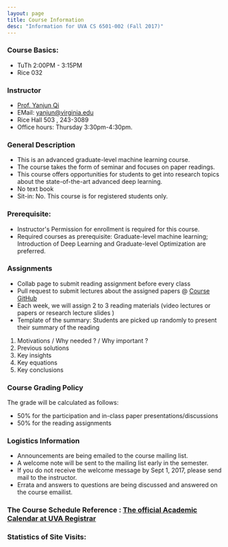 ```yaml
---
layout: page
title: Course Information
desc: "Information for UVA CS 6501-002 (Fall 2017)"
---
```


### Course Basics:

+ TuTh 2:00PM - 3:15PM
+ Rice 032

### Instructor

+ [Prof. Yanjun Qi](http://www.cs.virginia.edu/yanjun/)
+ EMail: [yanjun@virginia.edu](mailto:yanjun@virginia.edu)
+ Rice Hall 503 , 243-3089
+ Office hours: Thursday 3:30pm-4:30pm.

### General  Description

+ This is an advanced graduate-level machine learning course.
+ The course takes the form of seminar and focuses on paper readings.</li>
+ This course offers opportunities for students to get into research topics about the
 state-of-the-art advanced deep learning.
 + No text book
 + Sit-in: No.  This course is for registered students only.


### Prerequisite:
+  Instructor's Permission for enrollment is required for this
 course.
+ Required courses as prerequisite: Graduate-level machine
 learning; Introduction of Deep Learning and Graduate-level Optimization are preferred.


### Assignments
+ Collab page to submit reading assignment before every class
+ Pull request to submit lectures about the assigned papers @ [Course GitHub](https://github.com/qiyanjun/deep2read)
+ Each week, we will assign 2 to 3 reading materials (video lectures or papers or research lecture slides )
+ Template of the summary: Students are picked up randomly to present their summary of the reading
1. Motivations / Why needed ? / Why important ?
2. Previous solutions
3. Key insights
4. Key equations
5. Key conclusions


### Course Grading Policy
  The grade will be calculated as follows:
+ 50% for the participation and in-class paper presentations/discussions
+ 50% for the reading assignments


### Logistics Information
+ Announcements are being emailed to the course mailing list.
+ A welcome note will be sent to the mailing  list early in the semester.
+ If you do not receive the welcome message by Sept 1, 2017, please
send mail to the instructor.
+ Errata and answers to questions are being discussed and answered
   on the course emailist.


### The Course  Schedule Reference : [The official Academic Calendar at UVA Registrar](http://www.virginia.edu/registrar/calendar.html)


### Statistics of Site Visits:
<script type="text/javascript" id="clustrmaps" src="//cdn.clustrmaps.com/map_v2.js?cl=ffffff&w=a&d=lk5lgCFVNFwhfU4RgUCly4M5aJv-xfDWJM6iBpzeZS4"></script>
